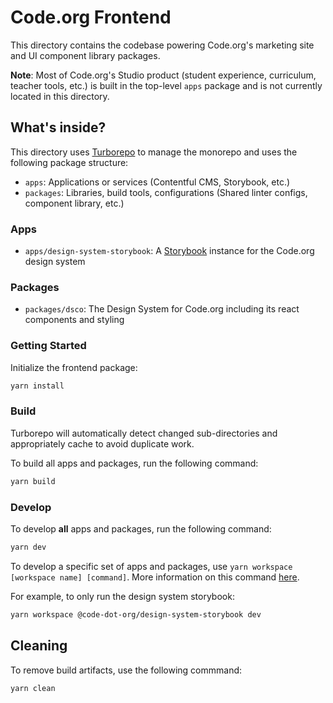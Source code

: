 # Code.org Frontend

This directory contains the codebase powering Code.org's marketing site and UI component library packages.

**Note**: Most of Code.org's Studio product (student experience, curriculum, teacher tools, etc.) is built in the
top-level `apps` package and is not currently located in this directory.

## What's inside?

This directory uses [Turborepo](https://turbo.build/) to manage the monorepo and uses the following package structure:

- `apps`: Applications or services (Contentful CMS, Storybook, etc.)
- `packages`: Libraries, build tools, configurations (Shared linter configs, component library, etc.)

### Apps

- `apps/design-system-storybook`: A [Storybook](https://storybook.js.org/) instance for the Code.org design system

### Packages

- `packages/dsco`: The Design System for Code.org including its react components and styling

### Getting Started

Initialize the frontend package:

```bash
yarn install
```

### Build

Turborepo will automatically detect changed sub-directories and appropriately cache to avoid duplicate work.

To build all apps and packages, run the following command:

```bash
yarn build
```

### Develop

To develop **all** apps and packages, run the following command:

```bash
yarn dev
```

To develop a specific set of apps and packages, use `yarn workspace [workspace name] [command]`.
More information on this command [here](https://yarnpkg.com/cli/workspace).

For example, to only run the design system storybook:

```bash
yarn workspace @code-dot-org/design-system-storybook dev
```

## Cleaning

To remove build artifacts, use the following commmand:

```bash
yarn clean
```
